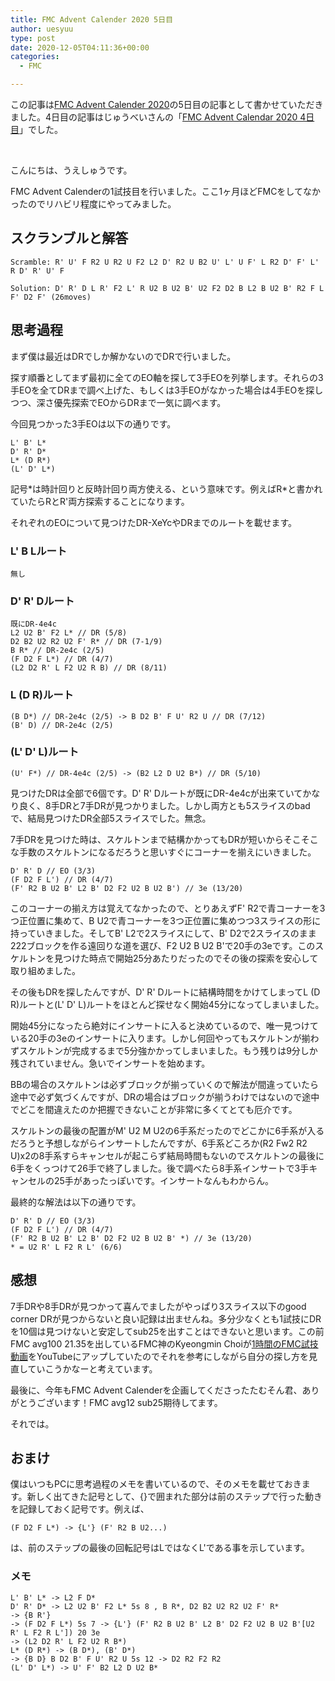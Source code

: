```yaml
---
title: FMC Advent Calender 2020 5日目
author: uesyuu
type: post
date: 2020-12-05T04:11:36+00:00
categories:
  - FMC

---
```

この記事は[FMC Advent Calender 2020][1]の5日目の記事として書かせていただきました。4日目の記事はじゅうべいさんの「[FMC Advent Calendar 2020 4日目][2]」でした。

 

こんにちは、うえしゅうです。

FMC Advent Calenderの1試技目を行いました。ここ1ヶ月ほどFMCをしてなかったのでリハビリ程度にやってみました。

## スクランブルと解答

<pre class="wp-block-code"><code>Scramble: R' U' F R2 U R2 U F2 L2 D' R2 U B2 U' L' U F' L R2 D' F' L' R D' R' U' F</code></pre>

<pre class="wp-block-code"><code>Solution: D' R' D L R' F2 L' R U2 B U2 B' U2 F2 D2 B L2 B U2 B' R2 F L F' D2 F' (26moves)</code></pre>

## 思考過程

まず僕は最近はDRでしか解かないのでDRで行いました。

探す順番としてまず最初に全てのEO軸を探して3手EOを列挙します。それらの3手EOを全てDRまで調べ上げた、もしくは3手EOがなかった場合は4手EOを探しつつ、深さ優先探索でEOからDRまで一気に調べます。

今回見つかった3手EOは以下の通りです。

<pre class="wp-block-code"><code>L' B' L*
D' R' D*
L* (D R*)
(L' D' L*)</code></pre>

記号\*は時計回りと反時計回り両方使える、という意味です。例えばR\*と書かれていたらRとR'両方探索することになります。

それぞれのEOについて見つけたDR-XeYcやDRまでのルートを載せます。

### L' B Lルート

<pre class="wp-block-code"><code>無し</code></pre>

### D' R' Dルート

<pre class="wp-block-code"><code>既にDR-4e4c
L2 U2 B' F2 L* // DR (5/8)
D2 B2 U2 R2 U2 F' R* // DR (7-1/9)
B R* // DR-2e4c (2/5)
(F D2 F L*) // DR (4/7)
(L2 D2 R' L F2 U2 R B) // DR (8/11)</code></pre>

### L (D R)ルート

<pre class="wp-block-code"><code>(B D*) // DR-2e4c (2/5) -> B D2 B' F U' R2 U // DR (7/12)
(B' D) // DR-2e4c (2/5)</code></pre>

### (L' D' L)ルート

<pre class="wp-block-code"><code>(U' F*) // DR-4e4c (2/5) -> (B2 L2 D U2 B*) // DR (5/10)</code></pre>

見つけたDRは全部で6個です。D' R' Dルートが既にDR-4e4cが出来ていてかなり良く、8手DRと7手DRが見つかりました。しかし両方とも5スライスのbadで、結局見つけたDR全部5スライスでした。無念。

7手DRを見つけた時は、スケルトンまで結構かかってもDRが短いからそこそこな手数のスケルトンになるだろうと思いすぐにコーナーを揃えにいきました。

<pre class="wp-block-code"><code>D' R' D // EO (3/3)
(F D2 F L') // DR (4/7)
(F' R2 B U2 B' L2 B' D2 F2 U2 B U2 B') // 3e (13/20)</code></pre>

このコーナーの揃え方は覚えてなかったので、とりあえずF' R2で青コーナーを3つ正位置に集めて、B U2で青コーナーを3つ正位置に集めつつ3スライスの形に持っていきました。そしてB' L2で2スライスにして、B' D2で2スライスのまま222ブロックを作る遠回りな道を選び、F2 U2 B U2 B'で20手の3eです。このスケルトンを見つけた時点で開始25分あたりだったのでその後の探索を安心して取り組めました。

その後もDRを探したんですが、D' R' Dルートに結構時間をかけてしまってL (D R)ルートと(L' D' L)ルートをほとんど探せなく開始45分になってしまいました。

開始45分になったら絶対にインサートに入ると決めているので、唯一見つけている20手の3eのインサートに入ります。しかし何回やってもスケルトンが揃わずスケルトンが完成するまで5分強かかってしまいました。もう残りは9分しか残されていません。急いでインサートを始めます。

BBの場合のスケルトンは必ずブロックが揃っていくので解法が間違っていたら途中で必ず気づくんですが、DRの場合はブロックが揃うわけではないので途中でどこを間違えたのか把握できないことが非常に多くてとても厄介です。

スケルトンの最後の配置がM' U2 M U2の6手系だったのでどこかに6手系が入るだろうと予想しながらインサートしたんですが、6手系どころか(R2 Fw2 R2 U)x2の8手系すらキャンセルが起こらず結局時間もないのでスケルトンの最後に6手をくっつけて26手で終了しました。後で調べたら8手系インサートで3手キャンセルの25手があったっぽいです。インサートなんもわからん。

最終的な解法は以下の通りです。

<pre class="wp-block-code"><code>D' R' D // EO (3/3)
(F D2 F L') // DR (4/7)
(F' R2 B U2 B' L2 B' D2 F2 U2 B U2 B' *) // 3e (13/20)
* = U2 R' L F2 R L' (6/6)</code></pre>

## 感想

7手DRや8手DRが見つかって喜んでましたがやっぱり3スライス以下のgood corner DRが見つからないと良い記録は出ませんね。多分少なくとも1試技にDRを10個は見つけないと安定してsub25を出すことはできないと思います。この前FMC avg100 21.35を出しているFMC神のKyeongmin Choiが[1時間のFMC試技動画][3]をYouTubeにアップしていたのでそれを参考にしながら自分の探し方を見直していこうかなーと考えています。

最後に、今年もFMC Advent Calenderを企画してくださったたむそん君、ありがとうございます！FMC avg12 sub25期待してます。

それでは。

## おまけ

僕はいつもPCに思考過程のメモを書いているので、そのメモを載せておきます。新しく出てきた記号として、{}で囲まれた部分は前のステップで行った動きを記録しておく記号です。例えば、

<pre class="wp-block-code"><code>(F D2 F L*) -> {L'} (F' R2 B U2...)</code></pre>

は、前のステップの最後の回転記号はLではなくL'である事を示しています。

### メモ

<pre class="wp-block-code"><code>L' B' L* -> L2 F D*
D' R' D* -> L2 U2 B' F2 L* 5s 8 , B R*, D2 B2 U2 R2 U2 F' R*
-> {B R'}
-> (F D2 F L*) 5s 7 -> {L'} (F' R2 B U2 B' L2 B' D2 F2 U2 B U2 B'&#91;U2 R' L F2 R L']) 20 3e
-> (L2 D2 R' L F2 U2 R B*)
L* (D R*) -> (B D*), (B' D*)
-> {B D} B D2 B' F U' R2 U 5s 12 -> D2 R2 F2 R2
(L' D' L*) -> U' F' B2 L2 D U2 B*</code></pre></p>

 [1]: https://adventar.org/calendars/5168
 [2]: http://juubei89.sblo.jp/archives/20201204-1.html
 [3]: https://youtu.be/279nu_DsBNA
